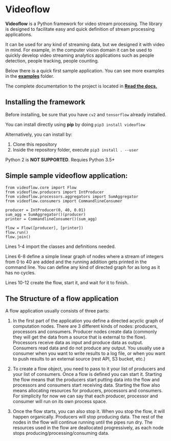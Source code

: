 # Videoflow

**Videoflow** is a Python framework for video stream processing. The library is designed to facilitate easy and quick definition of stream processing applications.

It can be used for any kind of streaming data, but we designed it with video in mind.  For example, in the computer vision domain it can be used to quickly develop video streaming analytics applications such as people detection, people tracking, people counting.

Below there is a quick first sample application.  You can see more examples in the [**examples**](https://github.com/jadielam/videoflow/tree/master/examples) folder.  

The complete documentation to the project is located in [**Read the docs.**](https://videoflow.readthedocs.io)

## Installing the framework
Before installing, be sure that you have `cv2` and `tensorflow` already 
installed.

You can install directly using **pip** by doing `pip3 install videoflow`

Alternatively, you can install by:

1. Clone this repository
2. Inside the repository folder, execute `pip3 install . --user`

Python 2 is **NOT SUPPORTED**.  Requies Python 3.5+

## Simple sample videoflow application:

```
from videoflow.core import Flow
from videoflow.producers import IntProducer
from videoflow.processors.aggregators import SumAggregator
from videoflow.consumers import CommandlineConsumer

producer = IntProducer(0, 40, 0.01)
sum_agg = SumAggregator()(producer)
printer = CommandlineConsumer()(sum_agg)

flow = Flow([producer], [printer])
flow.run()
flow.join()
```

Lines 1-4 import the classes and definitions needed.

Lines 6-8 define a simple linear graph of nodes where a stream of integers from 0 to 40 are added and the running addition gets printed in the command line.  You can define any kind of directed graph for as long as it has no cycles.

Lines 10-12 create the flow, start it, and wait for it to finish.

## The Structure of a flow application

A flow application usually consists of three parts:

1. In the first part of the application you define a directed acyclic graph of computation nodes. There are 3 different kinds of nodes: producers, processors and consumers.  Producer nodes create data (commonly they will get the data from a source that is external to the flow).  Processors receive data as input and produce data as output. Consumers read data and do not produce any output.  You usually use a consumer when you want to write results to a log file, or when you want to push results to an external source (rest API, S3 bucket, etc.)

2. To create a flow object, you need to pass to it your list of producers and your list of consumers. Once a flow is defined you can start it.  Starting the flow means that the producers start putting data into the flow and processors and consumers start receiving data.  Starting the flow also means allocating resources for producers, processors and consumers.  For simplicity for now we can say that each producer, processor and consumer will run on its own process space.

3. Once the flow starts, you can also stop it.  When you stop the flow, it will happen organically.  Producers will stop producing data.  The rest of the nodes in the flow will continue running until the pipes run dry.  The resources used in the flow are deallocated progressively, as each node stops producing/processing/consuming data.
